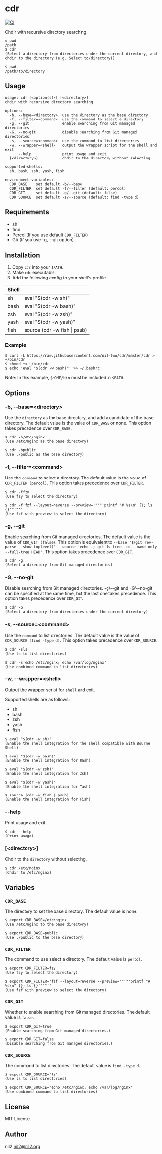 cdr
===

[![CI](https://github.com/nil-two/cdr/actions/workflows/test.yml/badge.svg)](https://github.com/nil-two/cdr/actions/workflows/test.yml)

Chdir with recursive directory searching.

```
$ pwd
/path
$ cdr
(Select a directory from directories under the current directory, and chdir to the directory (e.g. Select to/directory))

$ pwd
/path/to/directory
```

Usage
-----

```
usage: cdr [<option(s)>] [<directory>]
chdir with recursive directory searching.

options:
  -b, --base=<directory>  use the directory as the base directory
  -f, --filter=<command>  use the command to select a directory
  -g, --git               enable searching from Git managed directories
  -G, --no-git            disable searching from Git managed directories
  -s, --source=<command>  use the command to list directories
  -w, --wrapper=<shell>   output the wrapper script for the shell and exit
      --help              print usage and exit
  [<directory>]           chdir to the directory without selecting

supported-shells:
  sh, bash, zsh, yash, fish

environment-variables:
  CDR_BASE    set default -b/--base
  CDR_FILTER  set default -f/--filter (default: percol)
  CDR_GIT     set default -g/--git (default: false)
  CDR_SOURCE  set default -s/--source (default: find -type d)
```

Requirements
------------

- sh
- find
- Percol (If you use default `CDR_FILTER`)
- Git (If you use -g, --git option)

Installation
------------

1. Copy `cdr` into your `$PATH`.
2. Make `cdr` executable.
3. Add the following config to your shell's profile.

| Shell |                              |
|-------|------------------------------|
| sh    | eval "$(cdr -w sh)"          |
| bash  | eval "$(cdr -w bash)"        |
| zsh   | eval "$(cdr -w zsh)"         |
| yash  | eval "$(cdr -w yash)"        |
| fish  | source (cdr -w fish \| psub) |

### Example

```
$ curl -L https://raw.githubusercontent.com/nil-two/cdr/master/cdr > ~/bin/cdr
$ chmod +x ~/bin/cdr
$ echo 'eval "$(cdr -w bash)"' >> ~/.bashrc
```

Note: In this example, `$HOME/bin` must be included in `$PATH`.

Options
-------

### -b, --base=\<directory\>

Use the `directory` as the base directory,
and add a candidate of the base directory.
The default value is the value of `CDR_BASE` or none.
This option takes precedence over `CDR_BASE`.

```
$ cdr -b/etc/nginx
(Use /etc/nginx as the base directory)

$ cdr -bpublic
(Use ./public as the base directory)
```

### -f, --filter=\<command\>

Use the `command` to select a directory.
The default value is the value of `CDR_FILTER (percol)`.
This option takes precedence over `CDR_FILTER`.

```
$ cdr -ffzy
(Use fzy to select the directory)

$ cdr -f'fzf --layout=reverse --preview='"'"'printf "# %s\n" {}; ls {}'"'"''
(Use fzf with preview to select the directory)
```

### -g, --git

Enable searching from Git managed directories.
The default value is the value of `CDR_GIT (false)`.
This option is equivalent to `--base "$(git rev-parse --show-toplevel)" --source 'echo .; git ls-tree -rd --name-only --full-tree HEAD'`.
This option takes precedence over `CDR_GIT`.

```
$ cdr -g
(Select a directory from Git managed directories)
```

### -G, --no-git

Disable searching from Git managed directories.
-g/--git and -G/--no-git can be specified at the same time, but the last one takes precedence.
This option takes precedence over `CDR_GIT`.

```
$ cdr -G
(Select a directory from directories under the current directory)
```

### -s, --source=\<command\>

Use the `command` to list directories.
The default value is the value of `CDR_SOURCE (find -type d)`.
This option takes precedence over `CDR_SOURCE`.

```
$ cdr -sls
(Use ls to list directories)

$ cdr -s'echo /etc/nginx; echo /var/log/nginx'
(Use combined command to list directories)
```

### -w, --wrapper=\<shell\>

Output the wrapper script for `shell` and exit.

Supported shells are as follows:

- sh
- bash
- zsh
- yash
- fish

```
$ eval "$(cdr -w sh)"
(Enable the shell integration for the shell compatible with Bourne Shell)

$ eval "$(cdr -w bash)"
(Enable the shell integration for Bash)

$ eval "$(cdr -w zsh)"
(Enable the shell integration for Zsh)

$ eval "$(cdr -w yash)"
(Enable the shell integration for Yash)

$ source (cdr -w fish | psub)
(Enable the shell integration for Fish)
```

### --help

Print usage and exit.

```
$ cdr --help
(Print usage)
```

### [\<directory\>]

Chdir to the `directory` without selecting.

```
$ cdr /etc/nginx
(Chdir to /etc/nginx)
```

Variables
---------

### `CDR_BASE`

The directory to set the base directory.
The default value is none.

```
$ export CDR_BASE=/etc/nginx
(Use /etc/nginx to the base directory)

$ export CDR_BASE=public
(Use ./public to the base directory)
```

### `CDR_FILTER`

The command to use select a directory.
The default value is `percol`.

```
$ export CDR_FILTER=fzy
(Use fzy to select the directory)

$ export CDR_FILTER='fzf --layout=reverse --preview='"'"'printf "# %s\n" {}; ls {}'"'"''
(Use fzf with preview to select the directory)
```

### `CDR_GIT`

Whether to enable searching from Git managed directories.
The default value is `false`.

```
$ export CDR_GIT=true
(Enable searching from Git managed directories.)

$ export CDR_GIT=false
(Disable searching from Git managed directories.)
```

### `CDR_SOURCE`

The command to list directories.
The default value is `find -type d`.

```
$ export CDR_SOURCE='ls'
(Use ls to list directories)

$ export CDR_SOURCE='echo /etc/nginx; echo /var/log/nginx'
(Use combined command to list directories)
```

License
-------

MIT License

Author
------

nil2 <nil2@nil2.org>
